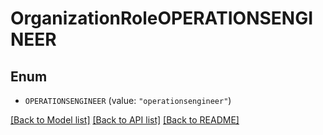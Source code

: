 # OrganizationRoleOPERATIONSENGINEER

## Enum


* `OPERATIONSENGINEER` (value: `"operationsengineer"`)


[[Back to Model list]](../README.md#documentation-for-models) [[Back to API list]](../README.md#documentation-for-api-endpoints) [[Back to README]](../README.md)


